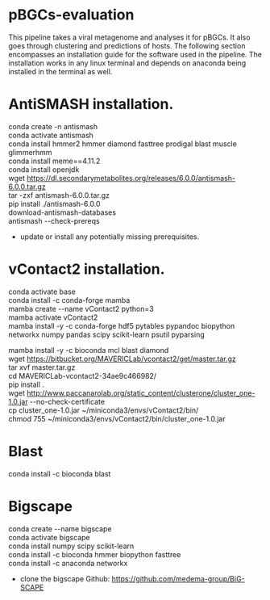 # pBGCs-evaluation
This pipeline takes a viral metagenome and analyses it for pBGCs. It also goes through clustering and predictions of hosts. The following section encompasses an installation guide for the software used in the pipeline. The installation works in any linux terminal and depends on anaconda being installed in the terminal as well. 

# AntiSMASH installation.
conda create -n antismash  
conda activate antismash  
conda install hmmer2 hmmer diamond fasttree prodigal blast muscle glimmerhmm  
conda install meme==4.11.2  
conda install openjdk  
wget https://dl.secondarymetabolites.org/releases/6.0.0/antismash-6.0.0.tar.gz  
tar -zxf antismash-6.0.0.tar.gz  
pip install ./antismash-6.0.0  
download-antismash-databases  
antismash --check-prereqs  
- update or install any potentially missing prerequisites.   

# vContact2 installation.

conda activate base  
conda install -c conda-forge mamba  
mamba create --name vContact2 python=3  
mamba activate vContact2  
mamba install -y -c conda-forge hdf5 pytables pypandoc biopython networkx numpy pandas scipy scikit-learn psutil pyparsing  
 
mamba install -y -c bioconda mcl blast diamond  
wget https://bitbucket.org/MAVERICLab/vcontact2/get/master.tar.gz  
tar xvf master.tar.gz  
cd MAVERICLab-vcontact2-34ae9c466982/  
pip install .  
wget http://www.paccanarolab.org/static_content/clusterone/cluster_one-1.0.jar --no-check-certificate  
cp cluster_one-1.0.jar ~/miniconda3/envs/vContact2/bin/  
chmod 755 ~/miniconda3/envs/vContact2/bin/cluster_one-1.0.jar  

# Blast
conda install -c bioconda blast  

# Bigscape
conda create --name bigscape  
conda activate bigscape  
conda install numpy scipy scikit-learn  
conda install -c bioconda hmmer biopython fasttree  
conda install -c anaconda networkx  
- clone the bigscape Github: https://github.com/medema-group/BiG-SCAPE  

